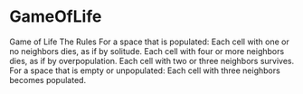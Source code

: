 # GameOfLife
Game of Life
The Rules
For a space that is populated:
  Each cell with one or no neighbors dies, as if by solitude.
  Each cell with four or more neighbors dies, as if by overpopulation.
  Each cell with two or three neighbors survives.
For a space that is empty or unpopulated:
  Each cell with three neighbors becomes populated.
